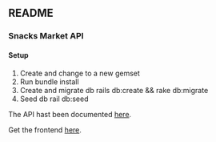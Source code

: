 ## README

### Snacks Market API 

#### Setup

1. Create and change to a new gemset
2. Run bundle install
3. Create and migrate db rails db:create && rake db:migrate
4. Seed db rail db:seed


The API hast been documented [here](doc). 

Get the frontend [here](https://github.com/mejiaro/snacks-market-frontend). 

